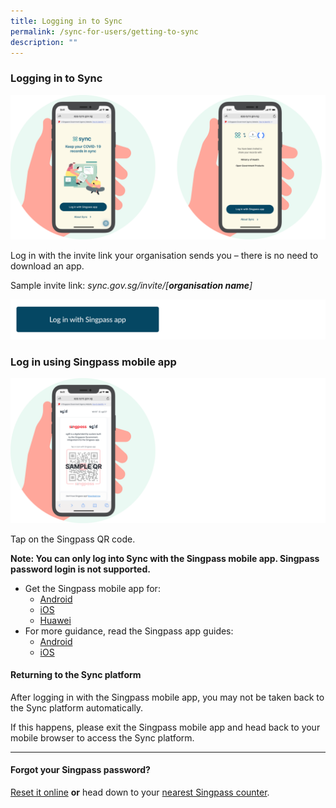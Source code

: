 ```yaml
---
title: Logging in to Sync
permalink: /sync-for-users/getting-to-sync
description: ""
---
```

### **Logging in to Sync**
![](/images/Combined_updated2.png)

Log in with the invite link your organisation sends you – there is no need to download an app.

Sample invite link:
*sync.gov.sg/invite/[**organisation name**]*

[![](/images/Log%20in%20button%20-%20Singpass.png)](https://app.sync.gov.sg)


### **Log in using Singpass mobile app**
![](/images/QR.png)

Tap on the Singpass QR code.

**Note: You can only log into Sync with the Singpass mobile app. Singpass password login is not supported.**

* Get the Singpass mobile app for: 
	* [Android](https://play.google.com/store/apps/details?id=sg.ndi.sp&hl=en-GB) 
	* [iOS](https://itunes.apple.com/us/app/singpass-mobile/id1340660807)
	* [Huawei](https://appgallery.huawei.com/#/app/C104129719)
* For more guidance, read the Singpass app guides:
	* [Android ](https://www.singpass.gov.sg/home/ui/assets/pdf/Singpass_App_Android_Guide.pdf)
	* [iOS ](https://www.singpass.gov.sg/home/ui/assets/pdf/Singpass_App_iOS_Guide.pdf)

#### **Returning to the Sync platform**
After logging in with the Singpass mobile app, you may not be taken back to the Sync platform automatically.

If this happens, please exit the Singpass mobile app and head back to your mobile browser to access the Sync platform.

___

#### **Forgot your Singpass password?**
[Reset it online](https://www.singpass.gov.sg/home/ui/login) **or** head down to your [nearest Singpass counter](https://www.singpass.gov.sg/singpass/common/counter).